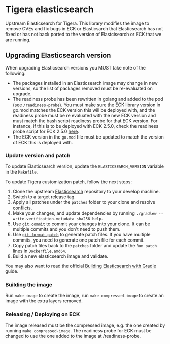 # Tigera elasticsearch

Upstream Elasticsearch for Tigera. This library modifies the image to remove CVEs and fix bugs in ECK or Elasticsarch that Elasticsearch has not fixed or has not back ported to the version of Elastcisearch or ECK that we are running.

## Upgrading Elasticsearch version

When upgrading Elasticsearch versions you MUST take note of the following:

* The packages installed in an Elasticsearch image may change in new versions, so the list of packages removed must be re-evaluated on upgrade.
* The readiness probe has been rewritten in golang and added to the pod (see `/readiness-probe`). You must make sure the ECK library version in go.mod matches the ECK version this will be deployed with, and the readiness probe must be re evaluated with the new ECK version and must match the bash script readiness probe for that ECK version. For instance, if this is to be deployed with ECK 2.5.0, check the readiness probe script for ECK 2.5.0 [here](https://github.com/elastic/cloud-on-k8s/blob/2.5.0/pkg/controller/elasticsearch/nodespec/readiness_probe.go#L33).
* The ECK version in the `go.mod` file must be updated to match the version of ECK this is deployed with.

### Update version and patch

To update Elasticsearch version, update the `ELASTICSEARCH_VERSION` variable in the `Makefile`.

To update Tigera customization patch, follow the next steps:

1. Clone the upstream [Elasticsearch](https://github.com/elastic/elasticsearch) repository to your develop machine.
2. Switch to a target release tag.
3. Apply all patches under the `patches` folder to your clone and resolve conflicts.
4. Make your changes, and update dependencies by running `./gradlew --write-verification-metadata sha256 help`.
5. Use [`git commit`](https://git-scm.com/docs/git-commit) to commit your changes into your clone. It can be multiple commits and  you don't need to push them.
6. Use [`git format-patch`](https://git-scm.com/docs/git-format-patch) to generate patch files. If you have multiple commits, you need to generate one patch file for each commit.
7. Copy patch files back to the `patches` folder and update the `Run patch` lines in `Dockerfile.amd64`.
8. Build a new elasticsearch image and validate.

You may also want to read the official [Building Elasticsearch with Gradle](https://github.com/elastic/elasticsearch/blob/main/BUILDING.md) guide.

### Building the image

Run `make image` to create the image, run `make compressed-image` to create an image with the extra layers removed.

### Releasing / Deploying on ECK

The image released must be the compressed image, e.g. the one created by running `make compressed-image`. The readiness 
probe for ECK must be changed to use the one added to the image at /readiness-probe.
